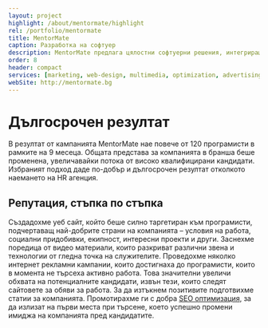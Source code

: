 ```yaml
---
layout: project
highlight: /about/mentormate/highlight
rel: /portfolio/mentormate
title: MentorMate
caption: Разработка на софтуер
description: MentorMate предлага цялостни софтуерни решения, интегриращи мобилни решения за iPhone, Android и BlackBerry с Web и Backend системи.
order: 8
header: compact
services: [marketing, web-design, multimedia, optimization, advertising]
webSite: http://mentormate.bg
---
```

# Дългосрочен резултат
В резултат от кампанията MentorMate нае повече от 120 програмисти в рамките на 9 месеца. Общата представа за компанията в бранша беше променена, увеличавайки потока от високо квалифицирани кандидати. Избраният подход даде по-добър и дългосрочен резултат отколкото наемането на HR агенция.

## Репутация, стъпка по стъпка
Създадохме уеб сайт, който беше силно таргетиран към програмисти, подчертаващ най-добрите страни на компанията – условия на работа, социални придобивки, екипност, интересни проекти и други. Заснехме поредица от видео материали, които разкриват различни звена и технологии от гледна точка на служителите. Проведохме няколко интернет рекламни кампании, които достигнаха до програмисти, които в момента не търсеха активно работа. Това значителни увеличи обхвата на потенциалните кандидати, извън тези, които следят сайтовете за обяви за работа. За да изтъкнем позитивите подготвихме статии за компанията. Промотирахме ги с добра [SEO оптимизация](./../маркетинг/оптимизация.html), за да излизат на първи места при търсене, което успешно промени имиджа на компанията пред кандидатите.